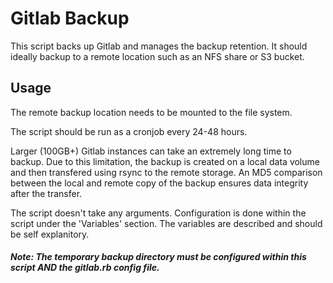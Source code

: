 # Gitlab Backup

This script backs up Gitlab and manages the backup retention. It should ideally backup to a remote
location such as an NFS share or S3 bucket.

## Usage

The remote backup location needs to be mounted to the file system.

The script should be run as a cronjob every 24-48 hours.

Larger (100GB+) Gitlab instances can take an extremely long time to backup. Due to this limitation, the
backup is created on a local data volume and then transfered using rsync to the remote storage. An MD5
comparison between the local and remote copy of the backup ensures data integrity after the transfer.

The script doesn't take any arguments. Configuration is done within the script under the 'Variables' section.
The variables are described and should be self explanitory.

##### Note: The temporary backup directory must be configured within this script AND the gitlab.rb config file.
